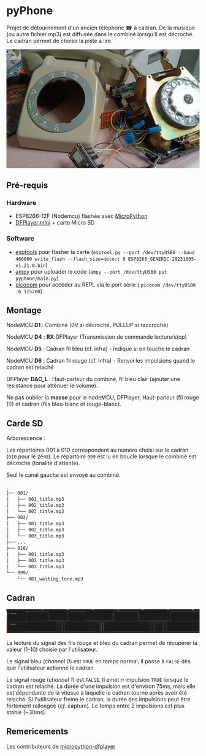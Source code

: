 # pyPhone

Projet de détournement d'un ancien téléphone ☎ à cadran.
De la musique (ou autre fichier mp3) est diffusée dans le combiné lorsqu'il est décroché.
Le cadran permet de choisir la piste à lire.

![Un téléphone à cadran et une carte de développement](pyphone.jpg)

## Pré-requis

### Hardware


- ESP8266-12F (Nodemcu) flashée avec [MicroPython](https://micropython.org)
- [DFPlayer mini](https://wiki.dfrobot.com/DFPlayer_Mini_SKU_DFR0299) + carte Micro SD


### Software

- [esptools](https://github.com/espressif/esptool) pour flasher la carte (`esptool.py --port /dev/ttyUSB0 --baud 460800 write_flash --flash_size=detect 0 ESP8266_GENERIC-20231005-v1.21.0.bin`)
- [ampy](https://github.com/scientifichackers/ampy) pour uploader le code (`ampy --port /dev/ttyUSB0 put pyphone/main.py`)
- [picocom](https://github.com/npat-efault/picocom) pour accéder au REPL via le port série ( `picocom /dev/ttyUSB0 -b 115200`)


## Montage

NodeMCU **D1** : Combiné (0V si décroché, PULLUP si raccroché)

NodeMCU **D4** : **RX** DFPlayer (Transmission de commande lecture/stop)

NodeMCU **D5** : Cadran fil bleu (cf. infra) - Indique si on touche le cadran

NodeMCU **D6** : Cadran fil rouge (cf. infra) - Renvoi les impulsions quand le cadran est relaché

DFPlayer **DAC_L** : Haut-parleur du combiné, fil bleu clair (ajouter une resistance pour atténuer le volume).

Ne pas oublier la **masse** pour le nodeMCU, DFPlayer, Haut-parleur (fil rouge (!)) et cadran (fils bleu-blanc et rouge-blanc).

## Carde SD

Arborescence : 

Les répertoires 001 à 010 correspondent au numéro choisi sur le cadran (`010` pour le zéro).
Le répartoire `099` est lu en boucle lorsque le combiné est décroché (tonalité d'attente).

Seul le canal gauche est envoyé au combiné.

```
.
├── 001/
│   ├── 001_title.mp3
│   ├── 002_title.mp3
│   └── 003_title.mp3
├── 002/
│   ├── 001_title.mp3
│   ├── 002_title.mp3
│   └── 003_title.mp3
├── ...
├── 010/
│   ├── 001_title.mp3
│   ├── 002_title.mp3
│   └── 003_title.mp3
└── 099/
    └── 001_waiting_tone.mp3
```

## Cadran

![A screenshot of logic analyzer](rotary_logic_screenshot.png)

La lecture du signal des fils rouge et bleu du cadran permet de récuperer la valeur (1-10) choisie
par l'utilisateur.

Le signal bleu (_channel 0_) est `TRUE` en temps normal, il passe à `FALSE` dès que l'utilisateur
actionne le cadran.

Le signal rouge (_channel 1_) est `FALSE`. Il emet _n_ impulsion `TRUE` lorsque le cadran est relaché.
La durée d'une impulsion est d'environ 75ms, mais elle est dépendante de la vitesse 
à laquelle le cadran tourne après avoir été relaché. Si l'utilisateur freine le cadran, 
la durée des impulsions peut être fortement rallongée (_cf._ capture). Le temps entre 2 impulsions est
plus stable (~30ms).

## Remericements

Les contributeurs de [micropython-dfplayer](https://github.com/redoxcode/micropython-dfplayer)

